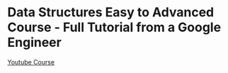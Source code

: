 # Data Structures Easy to Advanced Course - Full Tutorial from a Google Engineer
[Youtube Course](https://www.youtube.com/watch?v=RBSGKlAvoiM&ab_channel=freeCodeCamp.org)


